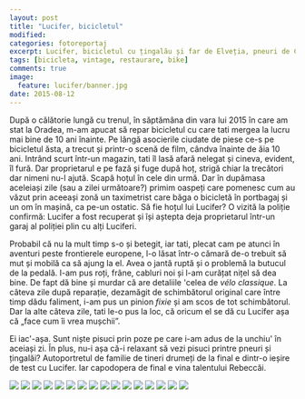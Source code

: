 ```yaml
---
layout: post
title: "Lucifer, bicicletul"
modified:
categories: fotoreportaj
excerpt: Lucifer, bicicletul cu țingalău și far de Elveția, pneuri de Cehoslovacia, jante și schimbător de Franța și distanțier cu reflector lateral pe care scrie „Zurich”, restaurat.
tags: [bicicleta, vintage, restaurare, bike]
comments: true
image:
  feature: lucifer/banner.jpg
date: 2015-08-12
---
```

După o călătorie lungă cu trenul, în săptămâna din vara lui 2015 în care am stat la Oradea, m-am apucat să repar bicicletul cu care tati mergea la lucru mai bine de 10 ani înainte. Pe lângă asocierile ciudate de piese ce-s pe bicicletul ăsta, a trecut și printr-o scenă de film, cândva înainte de ăia 10 ani. Intrând scurt într-un magazin, tati îl lasă afară nelegat și cineva, evident, îl fură. Dar proprietarul e pe fază și fuge după hoț, strigă chiar la trecători dar nimeni nu-l ajută. Scapă hoțul în cele din urmă. Dar în dupămasa aceleiași zile (sau a zilei următoare?) primim oaspeți care pomenesc cum au văzut prin aceeași zonă un taximetrist care băga o bicicletă în portbagaj și un om în mașină, ca pe-un ostatic. Să fie hoțul lui Lucifer? O vizită la poliție confirmă: Lucifer a fost recuperat și își aștepta deja proprietarul într-un garaj al poliției plin cu alți Luciferi.

Probabil că nu la mult timp s-o și betegit, iar tati, plecat cam pe atunci în aventuri peste frontierele europene, l-o lăsat într-o cămară de-o trebuit să mut și mobilă ca să ajung la el. Avea o jantă ruptă și o problemă la butucul de la pedală. I-am pus roți, frâne, cabluri noi și l-am curățat nițel să dea bine. De fapt dă bine și murdar că are detaliile 'celea de *vélo classique*. La câteva zile după reparație, dezamăgit de schimbătorul original care între timp dădu faliment, i-am pus un pinion *fixie* și am scos de tot schimbătorul. Dar la alte câteva zile, tati le-o pus la loc, că oricum el se dă cu Lucifer așa că „face cum îi vrea mușchii”. 

Ei iac'-așa. Sunt niște pisuci prin poze pe care i-am adus de la unchiu' în aceiași zi. În plus, nu-i așa că-i relaxant să vezi pisuci printre pneuri și țingalăi? Autoportretul de familie de tineri drumeți de la final e dintr-o ieșire de test cu Lucifer. Iar capodopera de final e vina talentului Rebeccăi. 

<div class="galleria">
	<img src="/images/lucifer/0001.jpg"/>
	<img src="/images/lucifer/0003.jpg"/>
	<img src="/images/lucifer/0004.jpg"/>
	<img src="/images/lucifer/0005.jpg"/>
	<img src="/images/lucifer/0006.jpg"/>
	<img src="/images/lucifer/0002.jpg"/>
	<img src="/images/lucifer/0007.jpg"/>
	<img src="/images/lucifer/0008.jpg"/>
	<img src="/images/lucifer/0009.jpg"/>
	<img src="/images/lucifer/0010.jpg"/>
	<img src="/images/lucifer/0011.jpg"/>
	<img src="/images/lucifer/0012.jpg"/>
	<img src="/images/lucifer/0014.jpg"/>
	<img src="/images/lucifer/0015.jpg"/>
	<img src="/images/lucifer/0016.jpg"/>
	<img src="/images/lucifer/0017.jpg"/>
</div>
